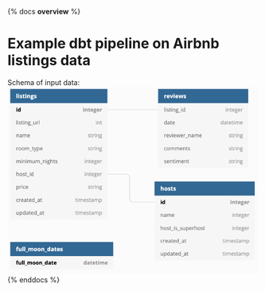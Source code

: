 {% docs __overview__ %}
# Example dbt pipeline on Airbnb listings data

Schema of input data:
![input schema](assets/input_schema.png)
{% enddocs %}